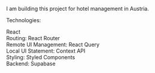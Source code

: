 I am building this project for hotel management in Austria.

Technologies:

React <br>
Routing: React Router <br>
Remote UI Management: React Query <br>
Local UI Statement: Context API <br>
Styling: Styled Components <br>
Backend: Supabase
